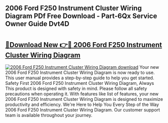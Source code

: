 ## 2006 Ford F250 Instrument Cluster Wiring Diagram PDf Free Download - Part-6Qx Service Owner Guide Dvt4D

# <h2><a href="http://dfkg0jl.blite.top/?on=2006+Ford+F250+Instrument+Cluster+Wiring+Diagram">🔗Download New 👉🔴 2006 Ford F250 Instrument Cluster Wiring Diagram</a></h2>

[![2006 Ford F250 Instrument Cluster Wiring Diagram download](https://i.imgur.com/lujVjoI.png)](http://dfkg0jl.blite.top/?on=2006+Ford+F250+Instrument+Cluster+Wiring+Diagram)
Your new 2006 Ford F250 Instrument Cluster Wiring Diagram is now ready to use. This user manual provides a step-by-step guide to help you get started. Safety First 2006 Ford F250 Instrument Cluster Wiring Diagram, Always This product is designed with safety in mind. Please follow all safety precautions when operating it. With features like list of features, your new 2006 Ford F250 Instrument Cluster Wiring Diagram is designed to maximize productivity and efficiency. We're Here to Help You Every Step of the Way 2006 Ford F250 Instrument Cluster Wiring Diagram. Our customer support team is available throughout your journey.
